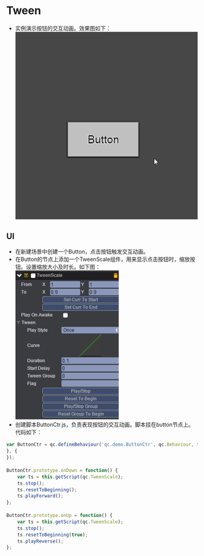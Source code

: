 # Tween

* 实例演示按钮的交互动画。效果图如下：<br>
![Tween](images\UI.gif)

## UI

* 在新建场景中创建一个Button，点击按钮触发交互动画。
* 在Button的节点上添加一个TweenScale组件，用来显示点击按钮时，缩放按钮。设置缩放大小及时长。如下图：<br>
![Tween](images\tweenScale.png)
* 创建脚本ButtonCtr.js，负责表现按钮的交互动画。脚本挂在button节点上。代码如下：<br>

```javascript
var ButtonCtr = qc.defineBehaviour('qc.demo.ButtonCtr', qc.Behaviour, function() {
}, {
});

ButtonCtr.prototype.onDown = function() {
    var ts = this.getScript(qc.TweenScale);
    ts.stop();
    ts.resetToBeginning();
    ts.playForward();
};

ButtonCtr.prototype.onUp = function() {
    var ts = this.getScript(qc.TweenScale);
    ts.stop();
    ts.resetToBeginning(true);
    ts.playReverse();
};

```
